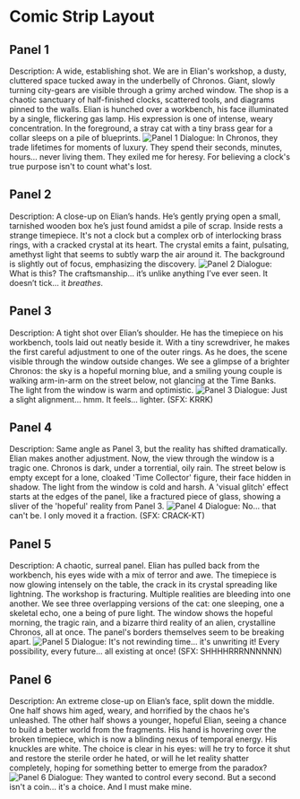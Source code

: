 # Comic Strip Layout

## Panel 1
Description: A wide, establishing shot. We are in Elian's workshop, a dusty, cluttered space tucked away in the underbelly of Chronos. Giant, slowly turning city-gears are visible through a grimy arched window. The shop is a chaotic sanctuary of half-finished clocks, scattered tools, and diagrams pinned to the walls. Elian is hunched over a workbench, his face illuminated by a single, flickering gas lamp. His expression is one of intense, weary concentration. In the foreground, a stray cat with a tiny brass gear for a collar sleeps on a pile of blueprints.
![Panel 1](/comic_panels/server_generated_gemini-image-tutorial_1758706584477.png)
Dialogue: In Chronos, they trade lifetimes for moments of luxury. They spend their seconds, minutes, hours... never living them. They exiled me for heresy. For believing a clock's true purpose isn't to count what's lost.

## Panel 2
Description: A close-up on Elian’s hands. He’s gently prying open a small, tarnished wooden box he’s just found amidst a pile of scrap. Inside rests a strange timepiece. It's not a clock but a complex orb of interlocking brass rings, with a cracked crystal at its heart. The crystal emits a faint, pulsating, amethyst light that seems to subtly warp the air around it. The background is slightly out of focus, emphasizing the discovery.
![Panel 2](/comic_panels/server_generated_gemini-image-tutorial_1758706599003.png)
Dialogue: What is this? The craftsmanship... it’s unlike anything I’ve ever seen. It doesn’t tick... it *breathes*.

## Panel 3
Description: A tight shot over Elian’s shoulder. He has the timepiece on his workbench, tools laid out neatly beside it. With a tiny screwdriver, he makes the first careful adjustment to one of the outer rings. As he does, the scene visible through the window outside changes. We see a glimpse of a brighter Chronos: the sky is a hopeful morning blue, and a smiling young couple is walking arm-in-arm on the street below, not glancing at the Time Banks. The light from the window is warm and optimistic.
![Panel 3](/comic_panels/server_generated_gemini-image-tutorial_1758706614616.png)
Dialogue: Just a slight alignment... hmm. It feels... lighter. (SFX: KRRK)

## Panel 4
Description: Same angle as Panel 3, but the reality has shifted dramatically. Elian makes another adjustment. Now, the view through the window is a tragic one. Chronos is dark, under a torrential, oily rain. The street below is empty except for a lone, cloaked 'Time Collector' figure, their face hidden in shadow. The light from the window is cold and harsh. A 'visual glitch' effect starts at the edges of the panel, like a fractured piece of glass, showing a sliver of the 'hopeful' reality from Panel 3.
![Panel 4](/comic_panels/server_generated_gemini-image-tutorial_1758706631575.png)
Dialogue: No... that can't be. I only moved it a fraction. (SFX: CRACK-KT)

## Panel 5
Description: A chaotic, surreal panel. Elian has pulled back from the workbench, his eyes wide with a mix of terror and awe. The timepiece is now glowing intensely on the table, the crack in its crystal spreading like lightning. The workshop is fracturing. Multiple realities are bleeding into one another. We see three overlapping versions of the cat: one sleeping, one a skeletal echo, one a being of pure light. The window shows the hopeful morning, the tragic rain, and a bizarre third reality of an alien, crystalline Chronos, all at once. The panel's borders themselves seem to be breaking apart.
![Panel 5](/comic_panels/server_generated_gemini-image-tutorial_1758706649082.png)
Dialogue: It's not rewinding time... it's unwriting it! Every possibility, every future... all existing at once! (SFX: SHHHHRRRNNNNNN)

## Panel 6
Description: An extreme close-up on Elian’s face, split down the middle. One half shows him aged, weary, and horrified by the chaos he's unleashed. The other half shows a younger, hopeful Elian, seeing a chance to build a better world from the fragments. His hand is hovering over the broken timepiece, which is now a blinding nexus of temporal energy. His knuckles are white. The choice is clear in his eyes: will he try to force it shut and restore the sterile order he hated, or will he let reality shatter completely, hoping for something better to emerge from the paradox?
![Panel 6](/comic_panels/server_generated_gemini-image-tutorial_1758706665333.png)
Dialogue: They wanted to control every second. But a second isn't a coin... it's a choice. And I must make mine.